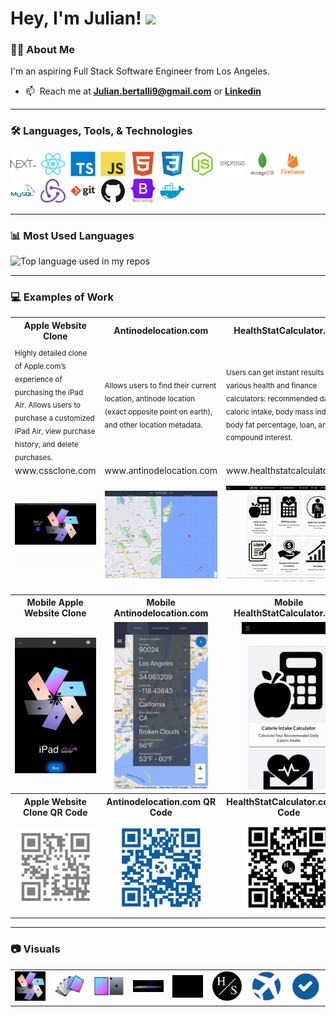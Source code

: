 <h1>
  Hey, I'm Julian!
  <img src="https://media.giphy.com/media/hvRJCLFzcasrR4ia7z/giphy.gif" width="30px"/>
</h1>

### 👨‍💻 About Me

I'm an aspiring Full Stack Software Engineer from Los Angeles.

- :mailbox: &nbsp;Reach me at <b>Julian.bertalli9@gmail.com</b> or <b>[Linkedin](https://www.linkedin.com/in/julianbertalli/)</b>

---

### 🛠️ Languages, Tools, & Technologies

<div>
  <img src="https://github.com/devicons/devicon/blob/master/icons/nextjs/nextjs-original-wordmark.svg" title="NextJS" width="40" height="40" />&nbsp;
  <img src="https://github.com/devicons/devicon/blob/master/icons/react/react-original.svg" title="React" alt="React" width="40" height="40" />&nbsp;
  <img src="https://github.com/devicons/devicon/blob/master/icons/typescript/typescript-original.svg" title="TypeScript" width="40" height="40" />&nbsp;
  <img src="https://github.com/devicons/devicon/blob/master/icons/javascript/javascript-original.svg" title="JavaScript" width="40" height="40" />&nbsp;
  <img src="https://github.com/devicons/devicon/blob/master/icons/html5/html5-plain.svg" title="HTML5" width="40" height="40" />&nbsp;
  <img src="https://github.com/devicons/devicon/blob/master/icons/css3/css3-original.svg" title="CSS5" width="40" height="40" />&nbsp;
  <img src="https://github.com/devicons/devicon/blob/master/icons/nodejs/nodejs-plain.svg" title="NodeJS" width="40" height="40" />&nbsp;
  <img src="https://github.com/devicons/devicon/blob/master/icons/express/express-original-wordmark.svg" title="Express" width="40" height="40" />&nbsp;
  <img src="https://github.com/devicons/devicon/blob/master/icons/mongodb/mongodb-original-wordmark.svg" title="MongoDB" width="40" height="40" />&nbsp;
  <img src="https://github.com/devicons/devicon/blob/master/icons/firebase/firebase-plain-wordmark.svg" title="Firebase" width="40" height="40" />&nbsp;
  <img src="https://github.com/devicons/devicon/blob/master/icons/mysql/mysql-plain-wordmark.svg" title="MySQL" width="40" height="40" />&nbsp;
  <img src="https://github.com/devicons/devicon/blob/master/icons/redux/redux-original.svg" title="Redux" width="40" height="40" />&nbsp;
  <img src="https://github.com/devicons/devicon/blob/master/icons/git/git-original-wordmark.svg" title="Git" width="40" height="40" />&nbsp;
  <img src="https://github.com/devicons/devicon/blob/master/icons/github/github-original.svg" title="GitHub" width="40" height="40" />&nbsp;
  <img src="https://github.com/devicons/devicon/blob/master/icons/bootstrap/bootstrap-original-wordmark.svg" title="Bootstrap" width="40" height="40" />&nbsp;
  <img src="https://github.com/devicons/devicon/blob/master/icons/docker/docker-plain.svg" title="Docker" width="40" height="40" />&nbsp;
</div>

---

### 📊 Most Used Languages
<div align="left">
  <img width="" src="https://github-readme-stats.vercel.app/api/top-langs/?username=Jbertalli&layout=compact&hide_title=1&card_width=300" alt="Top language used in my repos" />
</div>

---

### 💻 Examples of Work

<table>
  <tr>
    <th>
      Apple Website Clone
    </th>
    <th>
      Antinodelocation.com
    </th>
    <th>
      HealthStatCalculator.com
    </th>
    <th>
      Testandgrade.com
    </th>
    <th>
      Advertisementgenerator.com
    </th>
  </tr>
  <tr>
    <td>
      <sub>
        Highly detailed clone of Apple.com’s experience of purchasing the iPad Air. Allows users to purchase a customized iPad Air, view purchase history, and delete purchases.
      </sub>
    </td>
    <td>
      <sub>
        Allows users to find their current location, antinode location (exact opposite point on earth), and other location metadata.
      </sub>
    </td>
    <td>
      <sub>
        Users can get instant results from various health and finance calculators: recommended daily caloric intake, body mass index, body fat percentage, loan, and compound interest.
      </sub>
    </td>
    <td>
      <sub>
        Allows users to generate custom interactive tests that are automatically graded and returned to students via email.
      </sub>
    </td>
    <td>
      <sub>
        Custom advertisement generator for earnandtrade.com.
      </sub>
    </td>
  </tr>
  <tr>
    <td align="center">
      www.cssclone.com
    </td>
    <td align="center">
      www.antinodelocation.com
    </td>
    <td align="center">
      www.healthstatcalculator.com
    </td>
    <td align="center">
      www.testandgrade.com
    </td>
    <td align="center">
      www.advertisementgenerator.com
    </td>
  </tr>
  <tr>
    <td>
      <img src="https://github.com/Jbertalli/Jbertalli/blob/main/ipad.gif?raw=true" width="300" />
    </td>
    <td>
      <img src="https://github.com/Jbertalli/Jbertalli/blob/main/antinode.gif?raw=true" width="300" />
    </td>
    <td>
      <img src="https://github.com/Jbertalli/Jbertalli/blob/main/health.gif?raw=true" width="300" />
    </td>
    <td>
      <img src="https://github.com/Jbertalli/Jbertalli/blob/main/test.gif?raw=true" width="300" />
    </td>
    <td>
      <img src="https://github.com/Jbertalli/Jbertalli/blob/main/ad.gif?raw=true" width="300" />
    </td>
  </tr>
  <tr>
    <th>
      Mobile Apple Website Clone
    </th>
    <th>
      Mobile Antinodelocation.com
    </th>
    <th>
      Mobile HealthStatCalculator.com
    </th>
    <th>
      Mobile Testandgrade.com
    </th>
    <th>
      Mobile Advertisementgenerator.com
    </th>
  </tr>
  <tr>
    <td align="center">
      <img src="https://github.com/Jbertalli/Jbertalli/blob/main/mobile_ipad_recording.gif?raw=true" width="150" />
    </td>
    <td align="center">
      <img src="https://github.com/Jbertalli/Jbertalli/blob/main/mobile_antinode.gif?raw=true" width="150" />
    </td>
    <td align="center">
      <img src="https://github.com/Jbertalli/Jbertalli/blob/main/mobile_hs.gif?raw=true" width="150" />
    </td>
    <td align="center">
      <img src="https://github.com/Jbertalli/Jbertalli/blob/main/mobile_test.gif?raw=true" width="150" />
    </td>
    <td align="center">
      <img src="https://github.com/Jbertalli/Jbertalli/blob/main/mobile_ad.gif?raw=true" width="150" />
    </td>
  </tr>
  <tr>
    <th>
      Apple Website Clone QR Code
    </th>
    <th>
      Antinodelocation.com QR Code
    </th>
    <th>
      HealthStatCalculator.com QR Code
    </th>
    <th>
      Testandgrade.com QR Code
    </th>
    <th>
      Advertisementgenerator.com QR Code
    </th>
  </tr>
  <tr>
    <td align="center">
      <img src="https://github.com/Jbertalli/Jbertalli/blob/main/ipadQR.png?raw=true" width="150" />
    </td>
    <td align="center">
      <img src="https://github.com/Jbertalli/Jbertalli/blob/main/antinodeQR.png?raw=true" width="150" />
    </td>
    <td align="center">
      <img src="https://github.com/Jbertalli/Jbertalli/blob/main/healthQR.png?raw=true" width="150" />
    </td>
    <td align="center">
      <img src="https://github.com/Jbertalli/Jbertalli/blob/main/testQR.png?raw=true" width="150" />
    </td>
    <td align="center">
      <img src="https://github.com/Jbertalli/Jbertalli/blob/main/earnQR.png?raw=true" width="150" />
    </td>
  </tr>
</table>

---

### 📷 Visuals
<table>
  <td align="center">
    <img src="https://github.com/Jbertalli/Jbertalli/blob/main/flower.png?raw=true" width="90" />
  </td>
  <td align="center">
    <img src="https://github.com/Jbertalli/Jbertalli/blob/main/fan.png?raw=true" width="90" />
  </td>
  <td align="center">
    <img src="https://github.com/Jbertalli/Jbertalli/blob/main/front+back.png?raw=true" width="90" />
  </td>
  <td align="center">
    <img src="https://github.com/Jbertalli/Jbertalli/blob/main/flat.png?raw=true" width="90" />
  </td>
  <td align="center">
    <img src="https://github.com/Jbertalli/Jbertalli/blob/main/404.gif?raw=true" width="90" />
  </td>
  <td align="center">
    <img src="https://github.com/Jbertalli/Jbertalli/blob/main/hslogo.png?raw=true" width="90" />
  </td>
  <td align="center">
    <img src="https://github.com/Jbertalli/Jbertalli/blob/main/antinode_logo.png?raw=true" width="90" />
  </td>
  <td align="center">
    <img src="https://github.com/Jbertalli/Jbertalli/blob/main/testgeneratorlogo.png?raw=true" width="90" />
  </td>
</table>
  
<!--
---

### 🔥 My Stats:

[![GitHub Streak](http://github-readme-streak-stats.herokuapp.com?user=Jbertalli&theme=dark&background=000000)](https://git.io/streak-stats)
-->
